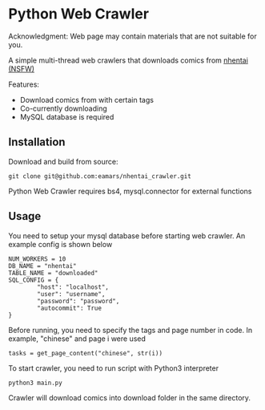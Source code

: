 Python Web Crawler
=================

Acknowledgment: Web page may contain materials that are not suitable for you.

A simple multi-thread web crawlers that downloads comics from [nhentai (NSFW)](http://nhentai.net)

Features:
- Download comics from with certain tags
- Co-currently downloading
- MySQL database is required

Installation
------------

Download and build from source:
	
	git clone git@github.com:eamars/nhentai_crawler.git

Python Web Crawler requires bs4, mysql.connector for external functions

Usage
-----

You need to setup your mysql database before starting web crawler. An example config is shown below

```dosini
NUM_WORKERS = 10
DB_NAME = "nhentai"
TABLE_NAME = "downloaded"
SQL_CONFIG = {
	    "host": "localhost",
	    "user": "username",
	    "password": "password",
	    "autocommit": True
}
```

Before running, you need to specify the tags and page number in code. In example, "chinese" and page i were used

	tasks = get_page_content("chinese", str(i))

To start crawler, you need to run script with Python3 interpreter

	python3 main.py

Crawler will download comics into download folder in the same directory.





